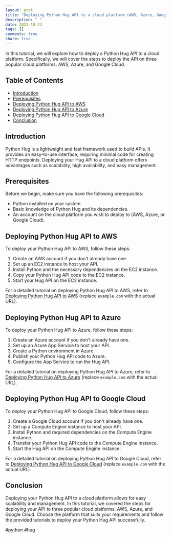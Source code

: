 ```yaml
---
layout: post
title: "Deploying Python Hug API to a cloud platform (AWS, Azure, Google Cloud)"
description: " "
date: 2023-10-23
tags: []
comments: true
share: true
---
```


In this tutorial, we will explore how to deploy a Python Hug API to a cloud platform. Specifically, we will cover the steps to deploy the API on three popular cloud platforms: AWS, Azure, and Google Cloud. 

## Table of Contents
- [Introduction](#introduction)
- [Prerequisites](#prerequisites)
- [Deploying Python Hug API to AWS](#deploying-python-hug-api-to-aws)
- [Deploying Python Hug API to Azure](#deploying-python-hug-api-to-azure)
- [Deploying Python Hug API to Google Cloud](#deploying-python-hug-api-to-google-cloud)
- [Conclusion](#conclusion)

## Introduction
Python Hug is a lightweight and fast framework used to build APIs. It provides an easy-to-use interface, requiring minimal code for creating HTTP endpoints. Deploying your Hug API to a cloud platform offers advantages such as scalability, high availability, and easy management.

## Prerequisites
Before we begin, make sure you have the following prerequisites:
- Python installed on your system.
- Basic knowledge of Python Hug and its dependencies.
- An account on the cloud platform you wish to deploy to (AWS, Azure, or Google Cloud).

## Deploying Python Hug API to AWS
To deploy your Python Hug API to AWS, follow these steps:

1. Create an AWS account if you don't already have one.
2. Set up an EC2 instance to host your API.
3. Install Python and the necessary dependencies on the EC2 instance.
4. Copy your Python Hug API code to the EC2 instance.
5. Start your Hug API on the EC2 instance.

For a detailed tutorial on deploying Python Hug API to AWS, refer to [Deploying Python Hug API to AWS](https://example.com/aws-tutorial) (replace `example.com` with the actual URL).

## Deploying Python Hug API to Azure
To deploy your Python Hug API to Azure, follow these steps:

1. Create an Azure account if you don't already have one.
2. Set up an Azure App Service to host your API.
3. Create a Python environment in Azure.
4. Publish your Python Hug API code to Azure.
5. Configure the App Service to run the Hug API.

For a detailed tutorial on deploying Python Hug API to Azure, refer to [Deploying Python Hug API to Azure](https://example.com/azure-tutorial) (replace `example.com` with the actual URL).

## Deploying Python Hug API to Google Cloud
To deploy your Python Hug API to Google Cloud, follow these steps:

1. Create a Google Cloud account if you don't already have one.
2. Set up a Compute Engine instance to host your API.
3. Install Python and required dependencies on the Compute Engine instance.
4. Transfer your Python Hug API code to the Compute Engine instance.
5. Start the Hug API on the Compute Engine instance.

For a detailed tutorial on deploying Python Hug API to Google Cloud, refer to [Deploying Python Hug API to Google Cloud](https://example.com/google-cloud-tutorial) (replace `example.com` with the actual URL).

## Conclusion
Deploying your Python Hug API to a cloud platform allows for easy scalability and management. In this tutorial, we covered the steps for deploying your API to three popular cloud platforms: AWS, Azure, and Google Cloud. Choose the platform that suits your requirements and follow the provided tutorials to deploy your Python Hug API successfully.

\#python #hug